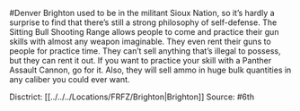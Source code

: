 #Denver 
Brighton used to be in the militant Sioux Nation, so it’s hardly a surprise to find that there’s still a strong philosophy of self-defense. The Sitting Bull Shooting Range allows people to come and practice their gun skills with almost any weapon imaginable. They even rent their guns to people for practice time. They can’t sell anything that’s illegal to possess, but they can rent it out. If you want to practice your skill with a Panther Assault Cannon, go for it. Also, they will sell ammo in huge bulk quantities in any caliber you could ever want.

Disctrict: [[../../../Locations/FRFZ/Brighton|Brighton]]
Source: #6th 